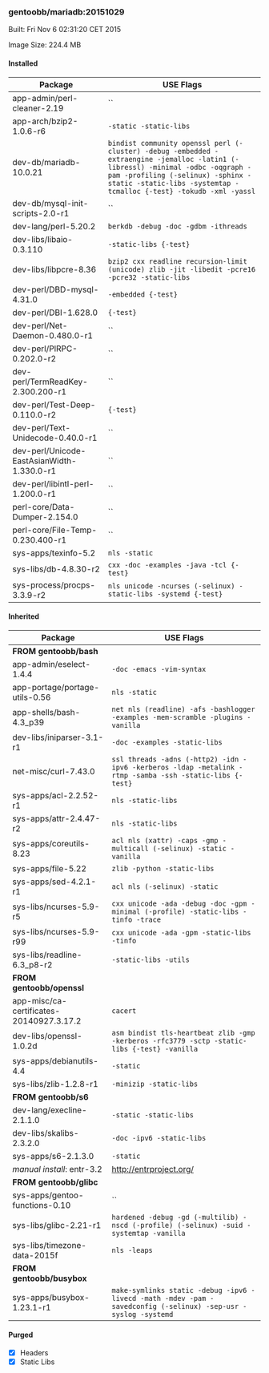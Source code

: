 ### gentoobb/mariadb:20151029
Built: Fri Nov  6 02:31:20 CET 2015

Image Size: 224.4 MB
#### Installed
Package | USE Flags
--------|----------
app-admin/perl-cleaner-2.19 | ``
app-arch/bzip2-1.0.6-r6 | `-static -static-libs`
dev-db/mariadb-10.0.21 | `bindist community openssl perl (-cluster) -debug -embedded -extraengine -jemalloc -latin1 (-libressl) -minimal -odbc -oqgraph -pam -profiling (-selinux) -sphinx -static -static-libs -systemtap -tcmalloc {-test} -tokudb -xml -yassl`
dev-db/mysql-init-scripts-2.0-r1 | ``
dev-lang/perl-5.20.2 | `berkdb -debug -doc -gdbm -ithreads`
dev-libs/libaio-0.3.110 | `-static-libs {-test}`
dev-libs/libpcre-8.36 | `bzip2 cxx readline recursion-limit (unicode) zlib -jit -libedit -pcre16 -pcre32 -static-libs`
dev-perl/DBD-mysql-4.31.0 | `-embedded {-test}`
dev-perl/DBI-1.628.0 | `{-test}`
dev-perl/Net-Daemon-0.480.0-r1 | ``
dev-perl/PlRPC-0.202.0-r2 | ``
dev-perl/TermReadKey-2.300.200-r1 | ``
dev-perl/Test-Deep-0.110.0-r2 | `{-test}`
dev-perl/Text-Unidecode-0.40.0-r1 | ``
dev-perl/Unicode-EastAsianWidth-1.330.0-r1 | ``
dev-perl/libintl-perl-1.200.0-r1 | ``
perl-core/Data-Dumper-2.154.0 | ``
perl-core/File-Temp-0.230.400-r1 | ``
sys-apps/texinfo-5.2 | `nls -static`
sys-libs/db-4.8.30-r2 | `cxx -doc -examples -java -tcl {-test}`
sys-process/procps-3.3.9-r2 | `nls unicode -ncurses (-selinux) -static-libs -systemd {-test}`
#### Inherited
Package | USE Flags
--------|----------
**FROM gentoobb/bash** |
app-admin/eselect-1.4.4 | `-doc -emacs -vim-syntax`
app-portage/portage-utils-0.56 | `nls -static`
app-shells/bash-4.3_p39 | `net nls (readline) -afs -bashlogger -examples -mem-scramble -plugins -vanilla`
dev-libs/iniparser-3.1-r1 | `-doc -examples -static-libs`
net-misc/curl-7.43.0 | `ssl threads -adns (-http2) -idn -ipv6 -kerberos -ldap -metalink -rtmp -samba -ssh -static-libs {-test}`
sys-apps/acl-2.2.52-r1 | `nls -static-libs`
sys-apps/attr-2.4.47-r2 | `nls -static-libs`
sys-apps/coreutils-8.23 | `acl nls (xattr) -caps -gmp -multicall (-selinux) -static -vanilla`
sys-apps/file-5.22 | `zlib -python -static-libs`
sys-apps/sed-4.2.1-r1 | `acl nls (-selinux) -static`
sys-libs/ncurses-5.9-r5 | `cxx unicode -ada -debug -doc -gpm -minimal (-profile) -static-libs -tinfo -trace`
sys-libs/ncurses-5.9-r99 | `cxx unicode -ada -gpm -static-libs -tinfo`
sys-libs/readline-6.3_p8-r2 | `-static-libs -utils`
**FROM gentoobb/openssl** |
app-misc/ca-certificates-20140927.3.17.2 | `cacert`
dev-libs/openssl-1.0.2d | `asm bindist tls-heartbeat zlib -gmp -kerberos -rfc3779 -sctp -static-libs {-test} -vanilla`
sys-apps/debianutils-4.4 | `-static`
sys-libs/zlib-1.2.8-r1 | `-minizip -static-libs`
**FROM gentoobb/s6** |
dev-lang/execline-2.1.1.0 | `-static -static-libs`
dev-libs/skalibs-2.3.2.0 | `-doc -ipv6 -static-libs`
sys-apps/s6-2.1.3.0 | `-static`
*manual install*: entr-3.2 | http://entrproject.org/
**FROM gentoobb/glibc** |
sys-apps/gentoo-functions-0.10 | ``
sys-libs/glibc-2.21-r1 | `hardened -debug -gd (-multilib) -nscd (-profile) (-selinux) -suid -systemtap -vanilla`
sys-libs/timezone-data-2015f | `nls -leaps`
**FROM gentoobb/busybox** |
sys-apps/busybox-1.23.1-r1 | `make-symlinks static -debug -ipv6 -livecd -math -mdev -pam -savedconfig (-selinux) -sep-usr -syslog -systemd`
#### Purged
- [x] Headers
- [x] Static Libs
